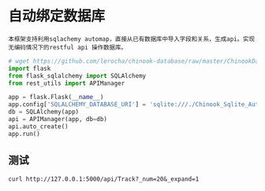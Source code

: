 # 自动绑定数据库

    本框架支持利用sqlachemy automap，直接从已有数据库中导入字段和关系，生成api。实现无编码情况下的restful api 操作数据库。
    
```python
# wget https://github.com/lerocha/chinook-database/raw/master/ChinookDatabase/DataSources/Chinook_Sqlite_AutoIncrementPKs.sqlite
import flask
from flask_sqlalchemy import SQLAlchemy
from rest_utils import APIManager

app = flask.Flask(__name__)
app.config['SQLALCHEMY_DATABASE_URI'] = 'sqlite:///./Chinook_Sqlite_AutoIncrementPKs.sqlite'
db = SQLAlchemy(app)
api = APIManager(app, db=db)
api.auto_create()
app.run()
```

## 测试

    curl http://127.0.0.1:5000/api/Track?_num=20&_expand=1
